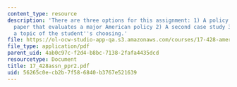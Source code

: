 ```yaml
---
content_type: resource
description: 'There are three options for this assignment: 1) A policy evaluative
  paper that evaluates a major American policy 2) A second case study 3) A paper on
  a topic of the student''s choosing.'
file: https://ol-ocw-studio-app-qa.s3.amazonaws.com/courses/17-428-american-foreign-policy-theory-and-method-fall-2004/56265c0ecb2b7f586840b3767e521639_17_428assn_ppr2.pdf
file_type: application/pdf
parent_uid: 4ab0c97c-f2d4-b8bc-7138-2fafa4435dcd
resourcetype: Document
title: 17_428assn_ppr2.pdf
uid: 56265c0e-cb2b-7f58-6840-b3767e521639
---
```


